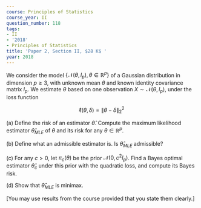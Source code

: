 ```yaml
---
course: Principles of Statistics
course_year: II
question_number: 118
tags:
- II
- '2018'
- Principles of Statistics
title: 'Paper 2, Section II, $28 K$ '
year: 2018
---
```




We consider the model $\left\{\mathcal{N}\left(\theta, I_{p}\right), \theta \in \mathbb{R}^{p}\right\}$ of a Gaussian distribution in dimension $p \geqslant 3$, with unknown mean $\theta$ and known identity covariance matrix $I_{p}$. We estimate $\theta$ based on one observation $X \sim \mathcal{N}\left(\theta, I_{p}\right)$, under the loss function

$$\ell(\theta, \delta)=\|\theta-\delta\|_{2}^{2}$$

(a) Define the risk of an estimator $\hat{\theta}$. Compute the maximum likelihood estimator $\hat{\theta}_{M L E}$ of $\theta$ and its risk for any $\theta \in \mathbb{R}^{p}$.

(b) Define what an admissible estimator is. Is $\hat{\theta}_{M L E}$ admissible?

(c) For any $c>0$, let $\pi_{c}(\theta)$ be the prior $\mathcal{N}\left(0, c^{2} I_{p}\right)$. Find a Bayes optimal estimator $\hat{\theta}_{c}$ under this prior with the quadratic loss, and compute its Bayes risk.

(d) Show that $\hat{\theta}_{M L E}$ is minimax.

[You may use results from the course provided that you state them clearly.]